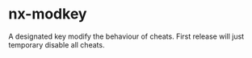 # nx-modkey
A designated key modify the behaviour of cheats.
First release will just temporary disable all cheats.

